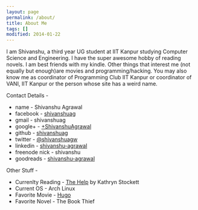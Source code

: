 ```yaml
---
layout: page
permalink: /about/
title: About Me
tags: []
modified: 2014-01-22
---
```


I am Shivanshu, a third year UG student at IIT Kanpur studying Computer Science and Engineering. I have the super awesome hobby of reading novels. I am best friends with my kindle. Other things that interest me (not equally but enough)are movies and programming/hacking. You may also know me as coordinator of Programming Club IIT Kanpur or coordinator  of VANI, IIT Kanpur or the person whose site has a weird name.

Contact Details -

* name - Shivanshu Agrawal
* facebook - [shivanshuag][1]
* gmail - shivanshuag
* google+ - [+ShivanshuAgrawal][2]
* github - [shivanshuag][3]
* twitter - [@shivanshuagw][4]
* linkedin - [shivanshu-agrawal][5]
* freenode nick - shivanshu
* goodreads - [shivanshu-agrawal][6]

Other Stuff - 

* Currenlty Reading - [The Help](http://www.goodreads.com/book/show/4667024-the-help) by Kathryn Stockett
* Current OS - Arch Linux
* Favorite Movie - [Hugo](http://www.imdb.com/title/tt0970179/)
* Favorite Novel - The Book Thief

[1]: https://facebook.com/shivanshuag
[2]: https://google.com/+ShivanshuAgrawal
[3]: https://github.com/shivanshuag
[4]: https://twitter.com/shivanshuagw
[5]: http://in.linkedin.com/pub/shivanshu-agrawal/65/309/74
[6]: https://www.goodreads.com/user/show/25479921-shivanshu-agrawal